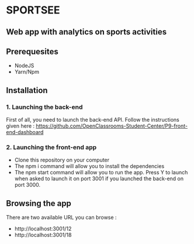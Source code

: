 # SPORTSEE

## Web app with analytics on sports activities

## Prerequesites 

- NodeJS
- Yarn/Npm

## Installation 

### 1. Launching the back-end

First of all, you need to launch the back-end API. Follow the instructions given here :  https://github.com/OpenClassrooms-Student-Center/P9-front-end-dashboard

### 2. Launching the front-end app

- Clone this repository on your computer
- The npm i command will allow you to install the dependencies
- The npm start command will allow you to run the app. Press Y to launch when asked to launch it on port 3001 if you launched the back-end on port 3000.

## Browsing the app

There are two available URL you can browse : 

- http://localhost:3001/12
- http://localhost:3001/18